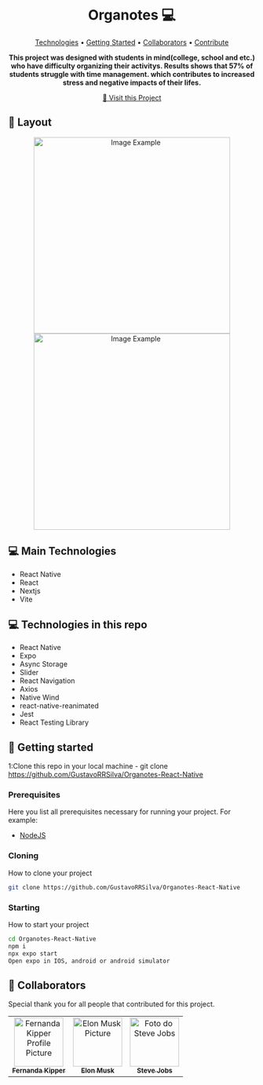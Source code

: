 <h1 align="center" style="font-weight: bold;">Organotes 💻</h1>

<p align="center">
 <a href="#tech">Technologies</a> • 
 <a href="#started">Getting Started</a> • 
  <a href="#colab">Collaborators</a> •
 <a href="#contribute">Contribute</a>
</p>

<p align="center">
    <b>This project was designed with students in mind(college, school and etc.) who have difficulty organizing
    their activitys.
    Results shows that 57% of students struggle with time management. which contributes to increased stress and negative impacts of their lifes.
    </b>
</p>

<p align="center">
     <a href="PROJECT__URL">📱 Visit this Project</a>
</p>

<h2 id="layout">🎨 Layout</h2>

<p align="center">
    <img src="../.github/example.png" alt="Image Example" width="400px">
    <img src="../.github/example.png" alt="Image Example" width="400px">
</p>

<h2 id="technologies">💻 Main Technologies</h2>

- React Native
- React
- Nextjs
- Vite

<h2 id="technologies">💻 Technologies in this repo</h2>

- React Native
- Expo
- Async Storage
- Slider
- React Navigation
- Axios
- Native Wind
- react-native-reanimated
- Jest
- React Testing Library
<h2 id="started">🚀 Getting started</h2>

1:Clone this repo in your local machine - git clone https://github.com/GustavoRRSilva/Organotes-React-Native

<h3>Prerequisites</h3>

Here you list all prerequisites necessary for running your project. For example:

- [NodeJS](https://github.com/)

<h3>Cloning</h3>

How to clone your project

```bash
git clone https://github.com/GustavoRRSilva/Organotes-React-Native
```

<h3>Starting</h3>

How to start your project

```bash
cd Organotes-React-Native
npm i
npx expo start
Open expo in IOS, android or android simulator
```

<h2 id="colab">🤝 Collaborators</h2>

Special thank you for all people that contributed for this project.

<table>
  <tr>
    <td align="center">
      <a href="#">
        <img src="https://avatars.githubusercontent.com/u/61896274?v=4" width="100px;" alt="Fernanda Kipper Profile Picture"/><br>
        <sub>
          <b>Fernanda Kipper</b>
        </sub>
      </a>
    </td>
    <td align="center">
      <a href="#">
        <img src="https://t.ctcdn.com.br/n7eZ74KAcU3iYwnQ89-ul9txVxc=/400x400/smart/filters:format(webp)/i490769.jpeg" width="100px;" alt="Elon Musk Picture"/><br>
        <sub>
          <b>Elon Musk</b>
        </sub>
      </a>
    </td>
    <td align="center">
      <a href="#">
        <img src="https://miro.medium.com/max/360/0*1SkS3mSorArvY9kS.jpg" width="100px;" alt="Foto do Steve Jobs"/><br>
        <sub>
          <b>Steve Jobs</b>
        </sub>
      </a>
    </td>
  </tr>
</table>

```

```
